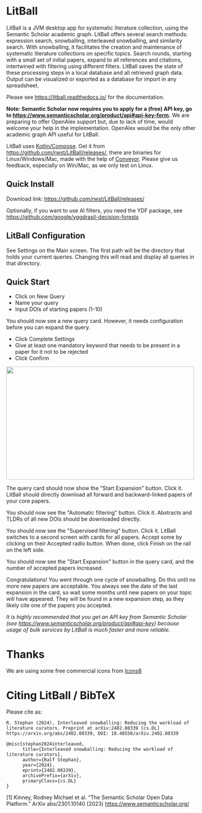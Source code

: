 # LitBall
LitBall is a JVM desktop app for systematic literature collection, using the Semantic Scholar academic graph.
LitBall offers several search methods: expression search, snowballing, interleaved snowballing, and similarity search. 
With snowballing, it facilitates the creation and maintenance of systematic literature collections on specific topics. Search rounds, starting with a small set of initial papers, expand to all references and citations, intertwined with filtering using different filters. LitBall saves the state of these processing steps in a local database and all retrieved graph data. Output can be visualized or exported as a database for import in any spreadsheet.

Please see https://litball.readthedocs.io/ for the documentation.

**Note: Semantic Scholar now requires you to apply for a (free) API key, go to https://www.semanticscholar.org/product/api#api-key-form.** We are preparing to offer OpenAlex support but, due to lack of time, would welcome your help in the implementation. OpenAlex would be the only other academic graph API useful for LitBall.

LitBall uses [Kotlin/Compose](https://www.jetbrains.com/lp/compose-mpp/). Get it from https://github.com/rwst/LitBall/releases/, there are binaries for Linux/Windows/Mac, made with the help of [Conveyor](https://conveyor.hydraulic.dev/latest/). Please give us feedback, especially on Win/Mac, as we only test on Linux.

## Quick Install
Download link: https://github.com/rwst/LitBall/releases/ 

Optionally, if you want to use AI filters, you need the YDF package, see https://github.com/google/yggdrasil-decision-forests

## LitBall Configuration
See Settings on the Main screen. The first path will be the directory that holds your current queries. Changing this will read and display all queries in that directory.

## Quick Start
- Click on New Query
- Name your query
- Input DOIs of starting papers (1-10)

You should now see a new query card. However, it needs configuration before you can expand the query.
- Click Complete Settings
- Give at least one mandatory keyword that needs to be present in a paper for it not to be rejected
- Click Confirm

<img src="https://github.com/rwst/LitBall/assets/1146709/6e7daea2-d7f2-4bb9-b465-c142874b0603" width="500" height="300">

The query card should now show the "Start Expansion" button. Click it. LitBall should directly download all forward and backward-linked papers of your core papers.

You should now see the "Automatic filtering" button. Click it. Abstracts and TLDRs of all new DOIs should be downloaded directly.

You should now see the "Supervised filtering" button. Click it. LitBall switches to a second screen with cards for all papers. Accept some by clicking on their Accepted radio button. When done, click Finish on the rail on the left side.

You should now see the "Start Expansion" button in the query card, and the number of accepted papers increased.

Congratulations! You went through one cycle of snowballing. Do this until no more new papers are acceptable. You always see the date of the last expansion in the card, so wait some months until new papers on your topic will have appeared. They will be found in a new expansion step, as they likely cite one of the papers you accepted.

*It is highly recommended that you get an API key from Semantic Scholar (see https://www.semanticscholar.org/product/api#api-key) because usage of bulk services by LitBall is much faster and more reliable.*

# Thanks

We are using some free commercial icons from [Icons8](https://icons8.com)

# Citing LitBall / BibTeX

Please cite as:

```
R. Stephan (2024), Interleaved snowballing: Reducing the workload of literature curators. Preprint at arXiv:2402.08339 [cs.DL]
https://arxiv.org/abs/2402.08339, DOI: 10.48550/arXiv.2402.08339

@misc{stephan2024interleaved,
      title={Interleaved snowballing: Reducing the workload of literature curators}, 
      author={Ralf Stephan},
      year={2024},
      eprint={2402.08339},
      archivePrefix={arXiv},
      primaryClass={cs.DL}
}
```

[1] Kinney, Rodney Michael et al. “The Semantic Scholar Open Data Platform.” ArXiv abs/2301.10140 (2023) https://www.semanticscholar.org/
